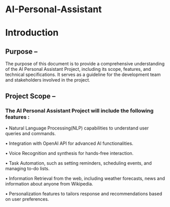 # AI-Personal-Assistant

<h1>Introduction</h1>
<h2>Purpose –</h2>
<p>The purpose of this document is to provide a comprehensive
understanding of the AI Personal Assistant Project, including its scope,
features, and technical specifications. It serves as a guideline for the
development team and stakeholders involved in the project.</p>
<h2>Project Scope –</h2>
<h3>The AI Personal Assistant Project will include the following
features :</h3>
<p>• Natural Language Processing(NLP) capabilities to
understand user queries and commands.</p>
<p>• Integration with OpenAI API for advanced AI functionalities.</p>
<p>• Voice Recognition and synthesis for hands-free interaction.</p>
<p>• Task Automation, such as setting reminders, scheduling
events, and managing to-do lists.</p>
<p>• Information Retrieval from the web, including weather
forecasts, news and information about anyone from
Wikipedia.</p>
<p>• Personalization features to tailors response and
recommendations based on user preferences.</p>
